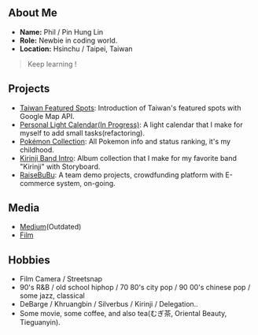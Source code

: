 ## About Me

* **Name:** Phil / Pin Hung Lin
* **Role:** Newbie in coding world.
* **Location:** Hsinchu / Taipei, Taiwan

> Keep learning ! 

## Projects
* [Taiwan Featured Spots](https://linooohon.github.io/googlemap/14_feature_spots.html): Introduction of Taiwan's featured spots with Google Map API.
* [Personal Light Calendar(In Progress)](https://linooohon1997.azurewebsites.net/Calendar_App/Calender.html): A light calendar that I make for myself to add small tasks(refactoring).
* [Pokémon Collection](https://linooohon1997.azurewebsites.net/20210104_PokemonApp_Final/PokemonApp_Final.html): All Pokemon info and status ranking, it's my childhood.
* [Kirinji Band Intro](https://github.com/linooohon/Kirinji_Intro_App): Album collection that I make for my favorite band "Kirinji" with Storyboard.
* [RaiseBuBu](https://mycarplanwebsite.azurewebsites.net/): A team demo projects, crowdfunding platform with E-commerce system, on-going.

## Media
* [Medium](https://linooohon.medium.com/)(Outdated)
* [Film](https://www.instagram.com/970106__/)

## Hobbies
- Film Camera / Streetsnap
- 90's R&B / old school hiphop / 70 80's city pop / 90 00's chinese pop / some jazz, classical
- DeBarge / Khruangbin / Silverbus / Kirinji / Delegation..
- Some movie, some coffee, and also tea(むぎ茶, Oriental Beauty, Tieguanyin).
